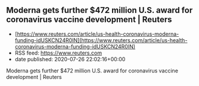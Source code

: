 ## Moderna gets further $472 million U.S. award for coronavirus vaccine development | Reuters
 - [https://www.reuters.com/article/us-health-coronavirus-moderna-funding-idUSKCN24R0IN](https://www.reuters.com/article/us-health-coronavirus-moderna-funding-idUSKCN24R0IN)
 - RSS feed: https://www.reuters.com
 - date published: 2020-07-26 22:02:16+00:00

Moderna gets further $472 million U.S. award for coronavirus vaccine development | Reuters

